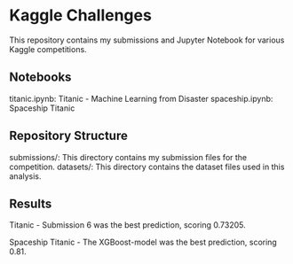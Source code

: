 # Kaggle Challenges
This repository contains my submissions and Jupyter Notebook for various Kaggle competitions. 

## Notebooks
titanic.ipynb: Titanic - Machine Learning from Disaster
spaceship.ipynb: Spaceship Titanic 

## Repository Structure
submissions/: This directory contains my submission files for the competition.
datasets/: This directory contains the dataset files used in this analysis.

## Results
Titanic - Submission 6 was the best prediction, scoring 0.73205.

Spaceship Titanic - The XGBoost-model was the best prediction, scoring 0.81. 
